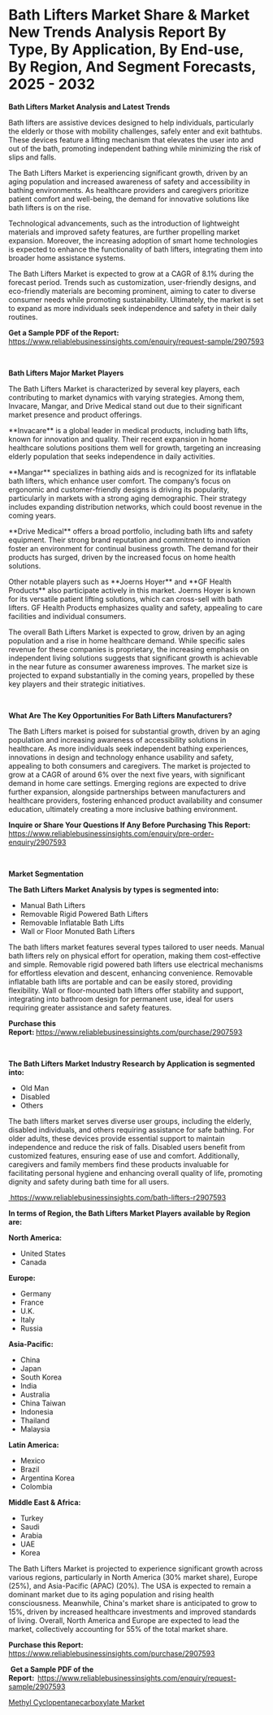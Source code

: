 <p><h1>Bath Lifters Market Share & Market New Trends Analysis Report By Type, By Application, By End-use, By Region, And Segment Forecasts, 2025 - 2032</h1></p><p><strong>Bath Lifters Market Analysis and Latest Trends</strong></p>
<p><p>Bath lifters are assistive devices designed to help individuals, particularly the elderly or those with mobility challenges, safely enter and exit bathtubs. These devices feature a lifting mechanism that elevates the user into and out of the bath, promoting independent bathing while minimizing the risk of slips and falls.</p><p>The Bath Lifters Market is experiencing significant growth, driven by an aging population and increased awareness of safety and accessibility in bathing environments. As healthcare providers and caregivers prioritize patient comfort and well-being, the demand for innovative solutions like bath lifters is on the rise. </p><p>Technological advancements, such as the introduction of lightweight materials and improved safety features, are further propelling market expansion. Moreover, the increasing adoption of smart home technologies is expected to enhance the functionality of bath lifters, integrating them into broader home assistance systems.</p><p>The Bath Lifters Market is expected to grow at a CAGR of 8.1% during the forecast period. Trends such as customization, user-friendly designs, and eco-friendly materials are becoming prominent, aiming to cater to diverse consumer needs while promoting sustainability. Ultimately, the market is set to expand as more individuals seek independence and safety in their daily routines.</p></p>
<p><strong>Get a Sample PDF of the Report:&nbsp;</strong> <a href="https://www.reliablebusinessinsights.com/enquiry/request-sample/2907593?utm_campaign=2789&utm_medium=2&utm_source=Github&utm_content=ia&utm_term=12032025&utm_id=bath-lifters">https://www.reliablebusinessinsights.com/enquiry/request-sample/2907593</a></p>
<p>&nbsp;</p>
<p><strong>Bath Lifters Major Market Players</strong></p>
<p><p>The Bath Lifters Market is characterized by several key players, each contributing to market dynamics with varying strategies. Among them, Invacare, Mangar, and Drive Medical stand out due to their significant market presence and product offerings. </p><p>**Invacare** is a global leader in medical products, including bath lifts, known for innovation and quality. Their recent expansion in home healthcare solutions positions them well for growth, targeting an increasing elderly population that seeks independence in daily activities.</p><p>**Mangar** specializes in bathing aids and is recognized for its inflatable bath lifters, which enhance user comfort. The company’s focus on ergonomic and customer-friendly designs is driving its popularity, particularly in markets with a strong aging demographic. Their strategy includes expanding distribution networks, which could boost revenue in the coming years.</p><p>**Drive Medical** offers a broad portfolio, including bath lifts and safety equipment. Their strong brand reputation and commitment to innovation foster an environment for continual business growth. The demand for their products has surged, driven by the increased focus on home health solutions.</p><p>Other notable players such as **Joerns Hoyer** and **GF Health Products** also participate actively in this market. Joerns Hoyer is known for its versatile patient lifting solutions, which can cross-sell with bath lifters. GF Health Products emphasizes quality and safety, appealing to care facilities and individual consumers.</p><p>The overall Bath Lifters Market is expected to grow, driven by an aging population and a rise in home healthcare demand. While specific sales revenue for these companies is proprietary, the increasing emphasis on independent living solutions suggests that significant growth is achievable in the near future as consumer awareness improves. The market size is projected to expand substantially in the coming years, propelled by these key players and their strategic initiatives.</p></p>
<p>&nbsp;</p>
<p><strong>What Are The Key Opportunities For Bath Lifters Manufacturers?</strong></p>
<p><p>The Bath Lifters market is poised for substantial growth, driven by an aging population and increasing awareness of accessibility solutions in healthcare. As more individuals seek independent bathing experiences, innovations in design and technology enhance usability and safety, appealing to both consumers and caregivers. The market is projected to grow at a CAGR of around 6% over the next five years, with significant demand in home care settings. Emerging regions are expected to drive further expansion, alongside partnerships between manufacturers and healthcare providers, fostering enhanced product availability and consumer education, ultimately creating a more inclusive bathing environment.</p></p>
<p><strong>Inquire or Share Your Questions If Any Before Purchasing This Report:</strong> <a href="https://www.reliablebusinessinsights.com/enquiry/pre-order-enquiry/2907593?utm_campaign=2789&utm_medium=2&utm_source=Github&utm_content=ia&utm_term=12032025&utm_id=bath-lifters">https://www.reliablebusinessinsights.com/enquiry/pre-order-enquiry/2907593</a></p>
<p>&nbsp;</p>
<p><strong>Market Segmentation</strong></p>
<p><strong>The Bath Lifters Market Analysis by types is segmented into:</strong></p>
<p><ul><li>Manual Bath Lifters</li><li>Removable Rigid Powered Bath Lifters</li><li>Removable Inflatable Bath Lifts</li><li>Wall or Floor Monuted Bath Lifters</li></ul></p>
<p><p>The bath lifters market features several types tailored to user needs. Manual bath lifters rely on physical effort for operation, making them cost-effective and simple. Removable rigid powered bath lifters use electrical mechanisms for effortless elevation and descent, enhancing convenience. Removable inflatable bath lifts are portable and can be easily stored, providing flexibility. Wall or floor-mounted bath lifters offer stability and support, integrating into bathroom design for permanent use, ideal for users requiring greater assistance and safety features.</p></p>
<p><strong>Purchase this Report:&nbsp;</strong><a href="https://www.reliablebusinessinsights.com/purchase/2907593?utm_campaign=2789&utm_medium=2&utm_source=Github&utm_content=ia&utm_term=12032025&utm_id=bath-lifters">https://www.reliablebusinessinsights.com/purchase/2907593</a></p>
<p>&nbsp;</p>
<p><strong>The Bath Lifters Market Industry Research by Application is segmented into:</strong></p>
<p><ul><li>Old Man</li><li>Disabled</li><li>Others</li></ul></p>
<p><p>The bath lifters market serves diverse user groups, including the elderly, disabled individuals, and others requiring assistance for safe bathing. For older adults, these devices provide essential support to maintain independence and reduce the risk of falls. Disabled users benefit from customized features, ensuring ease of use and comfort. Additionally, caregivers and family members find these products invaluable for facilitating personal hygiene and enhancing overall quality of life, promoting dignity and safety during bath time for all users.</p></p>
<p><a href="https://www.reliablebusinessinsights.com/bath-lifters-r2907593?utm_campaign=2789&utm_medium=2&utm_source=Github&utm_content=ia&utm_term=12032025&utm_id=bath-lifters">&nbsp;https://www.reliablebusinessinsights.com/bath-lifters-r2907593</a></p>
<p><strong>In terms of Region, the Bath Lifters Market Players available by Region are:</strong></p>
<p>
    <p> <strong> North America: </strong>
        <ul>
            <li>United States</li>
            <li>Canada</li>
        </ul>
        </p> 
    <p> <strong> Europe: </strong>
        <ul>
            <li>Germany</li>
            <li>France</li>
            <li>U.K.</li>
            <li>Italy</li>
            <li>Russia</li>
        </ul>
        </p> 
    <p> <strong> Asia-Pacific: </strong>
        <ul>
            <li>China</li>
            <li>Japan</li>
            <li>South Korea</li>
            <li>India</li>
            <li>Australia</li>
            <li>China Taiwan</li>
            <li>Indonesia</li>
            <li>Thailand</li>
            <li>Malaysia</li>
        </ul>
        </p> 
    <p> <strong> Latin America: </strong>
        <ul>
            <li>Mexico</li>
            <li>Brazil</li>
            <li>Argentina Korea</li>
            <li>Colombia</li>
        </ul>
        </p> 
    <p> <strong> Middle East & Africa: </strong>
        <ul>
            <li>Turkey</li>
            <li>Saudi</li>
            <li>Arabia</li>
            <li>UAE</li>
            <li>Korea</li>
        </ul>
    </p>
    </p>
<p><p>The Bath Lifters Market is projected to experience significant growth across various regions, particularly in North America (30% market share), Europe (25%), and Asia-Pacific (APAC) (20%). The USA is expected to remain a dominant market due to its aging population and rising health consciousness. Meanwhile, China's market share is anticipated to grow to 15%, driven by increased healthcare investments and improved standards of living. Overall, North America and Europe are expected to lead the market, collectively accounting for 55% of the total market share.</p></p>
<p><strong>Purchase this Report: </strong><a href="https://www.reliablebusinessinsights.com/purchase/2907593?utm_campaign=2789&utm_medium=2&utm_source=Github&utm_content=ia&utm_term=12032025&utm_id=bath-lifters">https://www.reliablebusinessinsights.com/purchase/2907593</a></p>
<p>&nbsp;<strong>Get a Sample PDF of the Report:&nbsp;&nbsp;</strong><a href="https://www.reliablebusinessinsights.com/enquiry/request-sample/2907593?utm_campaign=2789&utm_medium=2&utm_source=Github&utm_content=ia&utm_term=12032025&utm_id=bath-lifters">https://www.reliablebusinessinsights.com/enquiry/request-sample/2907593</a></p>
<p><strong></strong></p>
<p><p><a href="https://github.com/chungwimbu4/Market-Research-Report-List-1/blob/main/methyl-cyclopentanecarboxylate-market.md?utm_campaign=2789&utm_medium=2&utm_source=Github&utm_content=ia&utm_term=12032025&utm_id=bath-lifters">Methyl Cyclopentanecarboxylate Market</a></p></p>